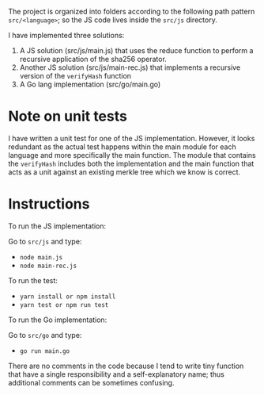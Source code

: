 The project is organized into folders according to the following path pattern `src/<language>`; so the JS code lives inside the `src/js` directory.

I have implemented three solutions:

1. A JS solution (src/js/main.js) that uses the reduce function to perform a recursive application of the sha256 operator.
2. Another JS solution (src/js/main-rec.js) that implements a recursive version of the `verifyHash` function
3. A Go lang implementation (src/go/main.go)

Note on unit tests
===
I have written a unit test for one of the JS implementation. However, it looks redundant as the actual test happens within the main module for each language and more specifically the main function. The module that contains the `verifyHash` includes both the implementation and the main function that acts as a unit against an existing merkle tree which we know is correct. 


Instructions
===

To run the JS implementation:

Go to `src/js` and type:

- `node main.js` 
- `node main-rec.js`

To run the test:

- `yarn install or npm install`
- `yarn test or npm run test`

To run the Go implementation:

Go to `src/go` and type:

- `go run main.go` 


There are no comments in the code because I tend to write tiny function that have a single responsibility and a self-explanatory name; thus additional comments can be sometimes confusing.
